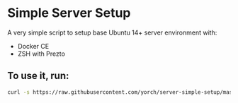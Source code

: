 # Simple Server Setup

A very simple script to setup base Ubuntu 14+ server environment with:

- Docker CE
- ZSH with Prezto


## To use it, run:

```bash
curl -s https://raw.githubusercontent.com/yorch/server-simple-setup/master/server-setup.sh | bash
```
